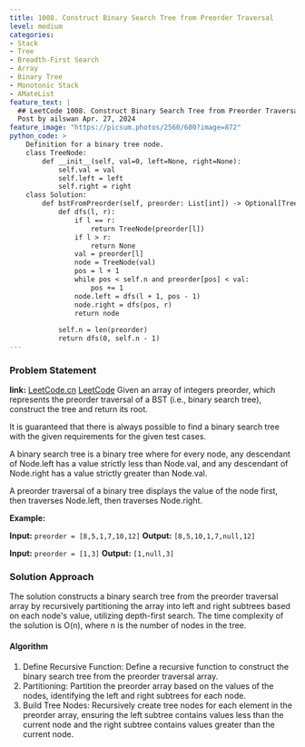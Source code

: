 ```yaml
---
title: 1008. Construct Binary Search Tree from Preorder Traversal
level: medium
categories:
- Stack
- Tree
- Breadth-First Search
- Array
- Binary Tree
- Monotonic Stack
- AMateList
feature_text: |
  ## LeetCode 1008. Construct Binary Search Tree from Preorder Traversal
  Post by ailswan Apr. 27, 2024
feature_image: "https://picsum.photos/2560/600?image=872"
python_code: >
    Definition for a binary tree node.
    class TreeNode:
        def __init__(self, val=0, left=None, right=None):
            self.val = val
            self.left = left
            self.right = right
    class Solution:
        def bstFromPreorder(self, preorder: List[int]) -> Optional[TreeNode]:
            def dfs(l, r):
                if l == r:
                    return TreeNode(preorder[l])
                if l > r:
                    return None
                val = preorder[l]
                node = TreeNode(val)
                pos = l + 1
                while pos < self.n and preorder[pos] < val:
                    pos += 1
                node.left = dfs(l + 1, pos - 1)
                node.right = dfs(pos, r)
                return node
            
            self.n = len(preorder)
            return dfs(0, self.n - 1)
---
```


### Problem Statement
**link:**
[LeetCode.cn](https://leetcode.cn/problems/construct-binary-search-tree-from-preorder-traversal/)
[LeetCode](https://leetcode.com/construct-binary-search-tree-from-preorder-traversal/)
Given an array of integers preorder, which represents the preorder traversal of a BST (i.e., binary search tree), construct the tree and return its root.

It is guaranteed that there is always possible to find a binary search tree with the given requirements for the given test cases.

A binary search tree is a binary tree where for every node, any descendant of Node.left has a value strictly less than Node.val, and any descendant of Node.right has a value strictly greater than Node.val.

A preorder traversal of a binary tree displays the value of the node first, then traverses Node.left, then traverses Node.right.



**Example:**

**Input:** `preorder = [8,5,1,7,10,12]`
**Output:** `[8,5,10,1,7,null,12]`

**Input:** `preorder = [1,3]`
**Output:** `[1,null,3]`

 
 
### Solution Approach

The solution constructs a binary search tree from the preorder traversal array by recursively partitioning the array into left and right subtrees based on each node's value, utilizing depth-first search. The time complexity of the solution is O(n), where n is the number of nodes in the tree.

#### Algorithm
1. Define Recursive Function: Define a recursive function to construct the binary search tree from the preorder traversal array.
2. Partitioning: Partition the preorder array based on the values of the nodes, identifying the left and right subtrees for each node.
3. Build Tree Nodes: Recursively create tree nodes for each element in the preorder array, ensuring the left subtree contains values less than the current node and the right subtree contains values greater than the current node.